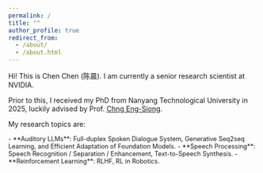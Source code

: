 ```yaml
---
permalink: /
title: ""
author_profile: true
redirect_from: 
  - /about/
  - /about.html
---
```



Hi! This is Chen Chen (陈晨). I am currently a senior research scientist at NVIDIA. 

Prior to this, I received my PhD from Nanyang Technological University in 2025, luckily advised by Prof. [Chng Eng-Siong](https://scholar.google.com/citations?user=FJodrCcAAAAJ&hl=en).

My research topics are: 
<div style="font-size: 0.9em;">
- **Auditory LLMs**: Full-duplex Spoken Dialogue System, Generative Seq2seq Learning, and Efficient Adaptation of Foundation Models.
- **Speech Processing**: Speech Recognition / Separation / Enhancement, Text-to-Speech Synthesis.
- **Reinforcement Learning**: RLHF, RL in Robotics.
</div>




